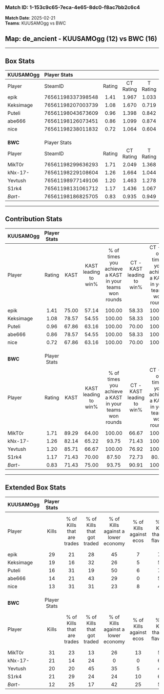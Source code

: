 ### Match ID: 1-153c9c65-7eca-4e65-8dc0-f8ac7bb2c6c4  
**Match Date**: 2025-02-21  
**Teams**: KUUSAMOgg vs BWC  

## **Map**: de_ancient - KUUSAMOgg (12) vs BWC (16)  
---  

## Box Stats  

| **KUUSAMOgg** | Player Stats      |        |           |          |       |      |       |         |        |      |     |
| :- | :- | :-: | :-: | :-: | :-: | :-: | :-: | :-: | :-: | :-: | :-: |
| Player        | SteamID           | Rating | CT Rating | T Rating | KAST  | ADR  | Kills | Assists | Deaths | K/D  | HS% |
| epik          | 76561198337398548 |  1.41  |   1.967   |  1.033   | 75.00 | 93.4 |  29   |    7    |   22   | 1.32 | 55  |
| Keksimage     | 76561198207003739 |  1.08  |   1.670   |  0.719   | 78.57 | 67.2 |  19   |    7    |   20   | 0.95 | 42  |
| Puteli        | 76561198043673609 |  0.96  |   1.398   |  0.842   | 67.86 | 76.3 |  16   |    8    |   19   | 0.84 | 37  |
| abe666        | 76561198126073451 |  0.86  |   1.099   |  0.874   | 78.57 | 59.6 |  14   |    7    |   22   | 0.64 | 64  |
| nice          | 76561198238011832 |  0.72  |   1.064   |  0.604   | 67.86 | 54.0 |  13   |    8    |   23   | 0.57 | 53  |
|               |                   |        |           |          |       |      |       |         |        |      |     |
|               |                   |        |           |          |       |      |       |         |        |      |     |
|               |                   |        |           |          |       |      |       |         |        |      |     |
| **BWC**       | Player Stats      |        |           |          |       |      |       |         |        |      |     |
| Player        | SteamID           | Rating | CT Rating | T Rating | KAST  | ADR  | Kills | Assists | Deaths | K/D  | HS% |
| MikT0r        | 76561198299636293 |  1.71  |   2.049   |  1.368   | 89.29 | 91.3 |  31   |    5    |   14   | 2.21 | 38  |
| kNx-17-       | 76561198229108604 |  1.26  |   1.664   |  1.044   | 82.14 | 81.7 |  21   |    9    |   18   | 1.17 | 23  |
| Yevtush       | 76561198977149106 |  1.20  |   1.463   |  1.278   | 85.71 | 92.3 |  20   |   11    |   23   | 0.87 | 50  |
| S1rk4         | 76561198131061712 |  1.17  |   1.436   |  1.067   | 71.43 | 79.2 |  21   |    7    |   18   | 1.17 | 52  |
| _Bart-_       | 76561198186825705 |  0.83  |   0.935   |  0.949   | 71.43 | 62.0 |  12   |   12    |   19   | 0.63 | 50  |
---  

## Contribution Stats  

| **KUUSAMOgg** | Player Stats |       |                      |                                                        |                           |                                                             |                          |                                                            |
| :- | :-: | :-: | :-: | :-: | :-: | :-: | :-: | :-: |
| Player        |    Rating    | KAST  | KAST leading to win% | % of times you achieve a KAST in your teams won rounds | CT - KAST leading to win% | CT - % of times you achieve a KAST in your teams won rounds | T - KAST leading to win% | T - % of times you achieve a KAST in your teams won rounds |
| epik          |     1.41     | 75.00 |        57.14         |                         100.00                         |           58.33           |                           100.00                            |          55.56           |                           100.00                           |
| Keksimage     |     1.08     | 78.57 |        54.55         |                         100.00                         |           58.33           |                           100.00                            |          50.00           |                           100.00                           |
| Puteli        |     0.96     | 67.86 |        63.16         |                         100.00                         |           70.00           |                           100.00                            |          55.56           |                           100.00                           |
| abe666        |     0.86     | 78.57 |        54.55         |                         100.00                         |           58.33           |                           100.00                            |          50.00           |                           100.00                           |
| nice          |     0.72     | 67.86 |        63.16         |                         100.00                         |           70.00           |                           100.00                            |          55.56           |                           100.00                           |
|               |              |       |                      |                                                        |                           |                                                             |                          |                                                            |
|               |              |       |                      |                                                        |                           |                                                             |                          |                                                            |
|               |              |       |                      |                                                        |                           |                                                             |                          |                                                            |
| **BWC**       | Player Stats |       |                      |                                                        |                           |                                                             |                          |                                                            |
| Player        |    Rating    | KAST  | KAST leading to win% | % of times you achieve a KAST in your teams won rounds | CT - KAST leading to win% | CT - % of times you achieve a KAST in your teams won rounds | T - KAST leading to win% | T - % of times you achieve a KAST in your teams won rounds |
| MikT0r        |     1.71     | 89.29 |        64.00         |                         100.00                         |           66.67           |                           100.00                            |          60.00           |                           100.00                           |
| kNx-17-       |     1.26     | 82.14 |        65.22         |                         93.75                          |           71.43           |                           100.00                            |          55.56           |                           83.33                            |
| Yevtush       |     1.20     | 85.71 |        66.67         |                         100.00                         |           76.92           |                           100.00                            |          54.55           |                           100.00                           |
| S1rk4         |     1.17     | 71.43 |        70.00         |                         87.50                          |           72.73           |                            80.00                            |          66.67           |                           100.00                           |
| _Bart-_       |     0.83     | 71.43 |        75.00         |                         93.75                          |           90.91           |                           100.00                            |          55.56           |                           83.33                            |
---  

## Extended Box Stats  

| **KUUSAMOgg** | Player Stats |                            |                            |                                    |                         |                              |                                 |        |                             |                                     |                          |                               |                            |
| :- | :-: | :-: | :-: | :-: | :-: | :-: | :-: | :-: | :-: | :-: | :-: | :-: | :-: |
| Player        |    Kills     | % of Kills that are trades | % of Kills that got traded | % of Kills against a lower economy | % of Kills against ecos | % of Kills that are flawless | % of Kills that are close duels | Deaths | % of Deaths that get traded | % of Deaths against a lower economy | % of Deaths against ecos | % of Deaths that are flawless | % of Deaths that are close |
| epik          |      29      |             21             |             28             |                 45                 |            7            |              79              |                0                |   22   |             18              |                 27                  |            0             |              64               |             5              |
| Keksimage     |      19      |             16             |             32             |                 26                 |            5            |              58              |                0                |   20   |             25              |                 10                  |            0             |              55               |             5              |
| Puteli        |      16      |             31             |             19             |                 50                 |            6            |              75              |                6                |   19   |             26              |                 26                  |            5             |              47               |             5              |
| abe666        |      14      |             21             |             43             |                 29                 |            0            |              57              |                0                |   22   |             27              |                 18                  |            0             |              55               |             14             |
| nice          |      13      |             31             |             31             |                 23                 |            8            |              46              |                0                |   23   |             22              |                 26                  |            4             |              61               |             13             |
|               |              |                            |                            |                                    |                         |                              |                                 |        |                             |                                     |                          |                               |                            |
|               |              |                            |                            |                                    |                         |                              |                                 |        |                             |                                     |                          |                               |                            |
|               |              |                            |                            |                                    |                         |                              |                                 |        |                             |                                     |                          |                               |                            |
| **BWC**       | Player Stats |                            |                            |                                    |                         |                              |                                 |        |                             |                                     |                          |                               |                            |
| Player        |    Kills     | % of Kills that are trades | % of Kills that got traded | % of Kills against a lower economy | % of Kills against ecos | % of Kills that are flawless | % of Kills that are close duels | Deaths | % of Deaths that get traded | % of Deaths against a lower economy | % of Deaths against ecos | % of Deaths that are flawless | % of Deaths that are close |
| MikT0r        |      31      |             23             |             13             |                 26                 |           13            |              52              |               16                |   14   |              7              |                  0                  |            0             |              79               |             0              |
| kNx-17-       |      21      |             14             |             24             |                 0                  |            0            |              62              |               14                |   18   |             33              |                 11                  |            0             |              56               |             0              |
| Yevtush       |      20      |             20             |             45             |                 35                 |            5            |              40              |                5                |   23   |             43              |                  9                  |            0             |              74               |             0              |
| S1rk4         |      21      |             29             |             24             |                 24                 |           10            |              62              |                0                |   18   |             28              |                 11                  |            6             |              56               |             6              |
| _Bart-_       |      12      |             25             |             17             |                 42                 |           25            |              50              |                0                |   19   |             26              |                 11                  |            0             |              63               |             0              |

